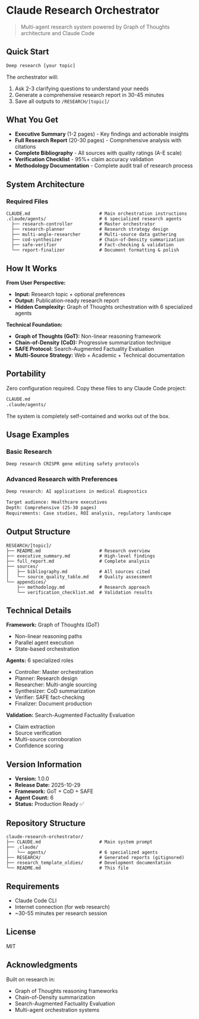 # Claude Research Orchestrator

> Multi-agent research system powered by Graph of Thoughts architecture and Claude Code

## Quick Start

```bash
Deep research [your topic]
```

The orchestrator will:
1. Ask 2-3 clarifying questions to understand your needs
2. Generate a comprehensive research report in 30-45 minutes
3. Save all outputs to `/RESEARCH/[topic]/`

## What You Get

- **Executive Summary** (1-2 pages) - Key findings and actionable insights
- **Full Research Report** (20-30 pages) - Comprehensive analysis with citations
- **Complete Bibliography** - All sources with quality ratings (A-E scale)
- **Verification Checklist** - 95%+ claim accuracy validation
- **Methodology Documentation** - Complete audit trail of research process

## System Architecture

### Required Files
```
CLAUDE.md                          # Main orchestration instructions
.claude/agents/                    # 6 specialized research agents
  ├── research-controller          # Master orchestrator
  ├── research-planner             # Research strategy design
  ├── multi-angle-researcher       # Multi-source data gathering
  ├── cod-synthesizer              # Chain-of-Density summarization
  ├── safe-verifier                # Fact-checking & validation
  └── report-finalizer             # Document formatting & polish
```

## How It Works

**From User Perspective:**
- **Input:** Research topic + optional preferences
- **Output:** Publication-ready research report
- **Hidden Complexity:** Graph of Thoughts orchestration with 6 specialized agents

**Technical Foundation:**
- **Graph of Thoughts (GoT):** Non-linear reasoning framework
- **Chain-of-Density (CoD):** Progressive summarization technique
- **SAFE Protocol:** Search-Augmented Factuality Evaluation
- **Multi-Source Strategy:** Web + Academic + Technical documentation

## Portability

Zero configuration required. Copy these files to any Claude Code project:

```bash
CLAUDE.md
.claude/agents/
```

The system is completely self-contained and works out of the box.

## Usage Examples

### Basic Research
```bash
Deep research CRISPR gene editing safety protocols
```

### Advanced Research with Preferences
```bash
Deep research: AI applications in medical diagnostics

Target audience: Healthcare executives
Depth: Comprehensive (25-30 pages)
Requirements: Case studies, ROI analysis, regulatory landscape
```

## Output Structure

```
RESEARCH/[topic]/
├── README.md                      # Research overview
├── executive_summary.md           # High-level findings
├── full_report.md                 # Complete analysis
├── sources/
│   ├── bibliography.md            # All sources cited
│   └── source_quality_table.md    # Quality assessment
└── appendices/
    ├── methodology.md             # Research approach
    └── verification_checklist.md  # Validation results
```

## Technical Details

**Framework:** Graph of Thoughts (GoT)
- Non-linear reasoning paths
- Parallel agent execution
- State-based orchestration

**Agents:** 6 specialized roles
- Controller: Master orchestration
- Planner: Research design
- Researcher: Multi-angle sourcing
- Synthesizer: CoD summarization
- Verifier: SAFE fact-checking
- Finalizer: Document production

**Validation:** Search-Augmented Factuality Evaluation
- Claim extraction
- Source verification
- Multi-source corroboration
- Confidence scoring

## Version Information

- **Version:** 1.0.0
- **Release Date:** 2025-10-29
- **Framework:** GoT + CoD + SAFE
- **Agent Count:** 6
- **Status:** Production Ready ✅

## Repository Structure

```
claude-research-orchestrator/
├── CLAUDE.md                      # Main system prompt
├── .claude/
│   └── agents/                    # 6 specialized agents
├── RESEARCH/                      # Generated reports (gitignored)
├── research_template_oldies/      # Development documentation
└── README.md                      # This file
```

## Requirements

- Claude Code CLI
- Internet connection (for web research)
- ~30-55 minutes per research session

## License

MIT

## Acknowledgments

Built on research in:
- Graph of Thoughts reasoning frameworks
- Chain-of-Density summarization
- Search-Augmented Factuality Evaluation
- Multi-agent orchestration systems
